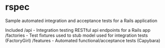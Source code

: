 # rspec
Sample automated integration and acceptance tests for a Rails application

Included
 /api - Integration testing RESTful api endpoints for a Rails app
 /factories - Test fixtures used to stub model used for integration tests (FactoryGirl)
 /features - Automated functional/acceptance tests (Capybara)
